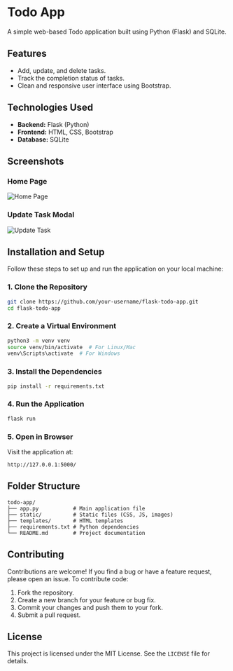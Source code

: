 # Todo App

A simple web-based Todo application built using Python (Flask) and SQLite.

## Features

-   Add, update, and delete tasks.
-   Track the completion status of tasks.
-   Clean and responsive user interface using Bootstrap.

## Technologies Used

-   **Backend:** Flask (Python)
-   **Frontend:** HTML, CSS, Bootstrap
-   **Database:** SQLite

## Screenshots

### Home Page

![Home Page](static/screenshots/home.png)

### Update Task Modal

![Update Task](static/screenshots/update.png)

## Installation and Setup

Follow these steps to set up and run the application on your local machine:

### 1. Clone the Repository

```bash
git clone https://github.com/your-username/flask-todo-app.git
cd flask-todo-app
```

### 2. Create a Virtual Environment

```bash
python3 -m venv venv
source venv/bin/activate  # For Linux/Mac
venv\Scripts\activate  # For Windows
```

### 3. Install the Dependencies

```bash
pip install -r requirements.txt
```

### 4. Run the Application

```bash
flask run
```

### 5. Open in Browser

Visit the application at:

```
http://127.0.0.1:5000/
```

## Folder Structure

```
todo-app/
├── app.py           # Main application file
├── static/          # Static files (CSS, JS, images)
├── templates/       # HTML templates
├── requirements.txt # Python dependencies
└── README.md        # Project documentation
```

## Contributing

Contributions are welcome! If you find a bug or have a feature request, please open an issue. To contribute code:

1. Fork the repository.
2. Create a new branch for your feature or bug fix.
3. Commit your changes and push them to your fork.
4. Submit a pull request.

## License

This project is licensed under the MIT License. See the `LICENSE` file for details.

